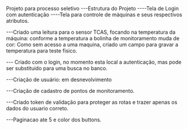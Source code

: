 Projeto para processo seletivo 
---Estrutura do Projeto
----Tela de Login com autenticação
----Tela para controle de máquinas e seus respectivos atributos. 

---Criado uma leitura para o sensor TCAS, focando na temperatura da máquina: conforme a temperatura a bolinha de monitoramento muda de cor:
Como sem acesso a uma maquina, criado um campo para gravar a temperatura para teste fisico.

--- Criado com o login, no momento esta local a autenticação, mas pode ser substituido para uma busca no banco.

---Criação de usuário: em desnevolvimento

---Criação de cadastro de pontos de monitoramento. 

---Criado token de validação para proteger as rotas e trazer apenas os dados do usuario correto. 

---Paginacao ate 5 e color dos buttons.
